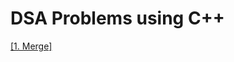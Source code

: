 # DSA Problems using C++
<a href="https://github.com/Aryan-Gupta2003/DSA-Problems/blob/main/Easy/1_merge_sorted_array.cpp">[1. Merge] </a>
